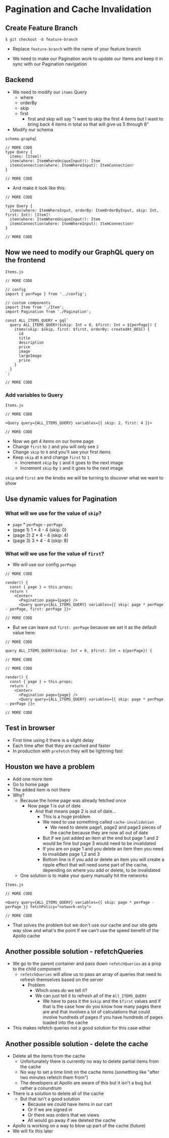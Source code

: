 # Pagination and Cache Invalidation
## Create Feature Branch
`$ git checkout -b feature-branch`

* Replace `feature-branch` with the name of your feature branch

* We need to make our Pagination work to update our Items and keep it in sync with our Pagination navigation

## Backend
* We need to modify our `items` Query
    - where
    - orderBy
    - skip
    - first
        + first and skip will say "I want to skip the first 4 items but I want to bring back 4 items in total so that will give us 5 through 8"
* Modify our schema

`schema.graphql`

```
// MORE CODE
type Query {
  items: [Item]!
  item(where: ItemWhereUniqueInput!): Item
  itemsConnection(where: ItemWhereInput): ItemConnection!
}

// MORE CODE
```

* And make it look like this:

```
// MORE CODE

type Query {
  items(where: ItemWhereInput, orderBy: ItemOrderByInput, skip: Int, first: Int): [Item]!
  item(where: ItemWhereUniqueInput!): Item
  itemsConnection(where: ItemWhereInput): ItemConnection!
}

// MORE CODE
```

## Now we need to modify our GraphQL query on the frontend
`Items.js`

```
// MORE CODE

// config
import { perPage } from '../config';

// custom components
import Item from './Item';
import Pagination from './Pagination';

const ALL_ITEMS_QUERY = gql`
  query ALL_ITEMS_QUERY($skip: Int = 0, $first: Int = ${perPage}) {
    items(skip: $skip, first: $first, orderBy: createdAt_DESC) {
      id
      title
      description
      price
      image
      largeImage
      price
    }
  }
`;

// MORE CODE
```

### Add variables to Query
`Items.js`

```
// MORE CODE

<Query query={ALL_ITEMS_QUERY} variables={{ skip: 2, first: 4 }}>

// MORE CODE
```

* Now we get 4 items on our home page
* Change `first` to `2` and you will only see `2`
* Change `skip` to `0` and you'll see your first items
* Keep `skip` at `0` and change `first` to `1`
    - Increment `skip` by `1` and it goes to the next image
    - Increment `skip` by `1` and it goes to the next image

`skip` and `first` are the knobs we will be turning to discover what we want to show

## Use dynamic values for Pagination
### What will we use for the value of `skip`?
* `page` * `perPage` - `perPage`
* (page 1) 1 * 4 - 4 (skip: 0)
* (page 2) 2 * 4 - 4 (skip: 4)
* (page 3) 3 * 4 - 4 (skip: 8)

### What will we use for the value of `first`?
* We will use our config `perPage`

```
// MORE CODE

render() {
  const { page } = this.props;
  return (
    <Center>
      <Pagination page={page} />
      <Query query={ALL_ITEMS_QUERY} variables={{ skip: page * perPage - perPage, first: perPage }}>

// MORE CODE
```

* But we can leave out `first: perPage` because we set it as the default value here:

```
// MORE CODE

query ALL_ITEMS_QUERY($skip: Int = 0, $first: Int = ${perPage}) {

// MORE CODE
```

```
// MORE CODE

render() {
  const { page } = this.props;
  return (
    <Center>
      <Pagination page={page} />
      <Query query={ALL_ITEMS_QUERY} variables={{ skip: page * perPage - perPage }}>

// MORE CODE
```

## Test in browser
* First time using it there is a slight delay
* Each time after that they are cached and faster
* In production with `prefetch` they will be lightning fast

## Houston we have a problem
* Add one more item
* Go to home page
* The added item is not there
* Why?
    - Because the home page was already fetched once
        + Now page 1 is out of date
            * And that means page 2 is out of date...
                - This is a huge problem
                - We need to use something called `cache-invalidation`
                    + We need to delete page1, page2 and page3 pieces of the cache because they are now all out of date
                - But if we just added an item at the end but page 1 and 2 would be fine but page 3 would need to be invalidated
                - If you are on page 1 and you delete an item then you need to invalidate page 1,2 and 3
                - Bottom line is if you add or delete an item you will create a ripple effect that will need some part of the cache, depending on where you add or delete, to be invalidated
    - One solution is to make your query manually hit the networks

`Items.js`

```
// MORE CODE

<Query query={ALL_ITEMS_QUERY} variables={{ skip: page * perPage - perPage }} fetchPolicy="network-only">

// MORE CODE
```

* That solves the problem but we don't use our cache and our site gets way slow and what's the point if we can't use the speed benefit of the Apollo cache

## Another possible solution - refetchQueries
* We go to the parent container and pass down `refetchQueries` as a prop to the child component
    - `refetchQueries` will allow us to pass an array of queries that need to refresh themselves based on the server
        + Problem
            * Which ones do we tell it?
            * We can just tell it to refresh all of the `All_ITEMS_QUERY`
                - We have to pass it the `$skip` and the `$first` values and if that is the case how do you know how many pages there are and that involves a lot of calculations that could involve hundreds of pages if you have hundreds of pages loaded into the cache
* This makes refetch queries not a good solution for this case either

## Another possible solution - delete the cache
* Delete all the items from the cache
    - Unfortunately there is currently no way to delete partial items from the cache
    - No way to set a time limit on the cache items (something like "after two minutes refetch them from")
    - The developers at Apollo are aware of this but it isn't a bug but rather a conundrum
* There is a solution to delete all of the cache
    - But that isn't a good solution
        + Because we could have items in our cart
        + Or if we are signed in
        + Or there was orders that we views
        + All would go away if we deleted the cache
* Apollo is working on a way to blow up part of the cache (future)
* We will fix this later
